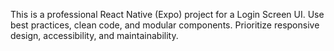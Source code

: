 <!-- Use this file to provide workspace-specific custom instructions to Copilot. For more details, visit https://code.visualstudio.com/docs/copilot/copilot-customization#_use-a-githubcopilotinstructionsmd-file -->

This is a professional React Native (Expo) project for a Login Screen UI. Use best practices, clean code, and modular components. Prioritize responsive design, accessibility, and maintainability.
